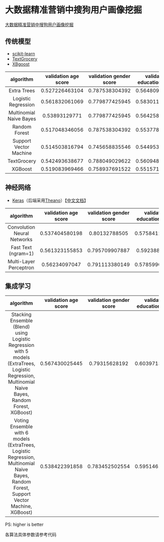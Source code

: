 # 大数据精准营销中搜狗用户画像挖掘

[大数据精准营销中搜狗用户画像挖掘](http://www.datafountain.cn/data/science/player/competition/detail/description/239)

## 传统模型

- [scikit-learn](http://scikit-learn.org/)
- [TextGrocery](http://textgrocery.readthedocs.io/zh/latest/)
- [XBgoost](http://xgboost.readthedocs.io/en/latest/)

algorithm|validation age score|validation gender score|validation education score|validation final score|final score
:-:|:-:|:-:|:-:|:-:|:-:
Extra Trees|0.527226463104|0.787538304392|0.564809707667|0.626524825054|
Logistic Regression|0.561832061069|0.779877425945|0.583011583012|0.641573690008|0.6485
Multinomial Naive Bayes|0.53893129771|0.779877425945|0.564258135687|0.627688953114|/
Random Forest|0.517048346056|0.787538304392|0.553778268064|0.619454972837|/
Support Vector Machine|0.514503816794|0.745658835546|0.544953116382|0.601705256241|/
TextGrocery|0.542493638677|0.788049029622|0.560948703806|0.630497124035|/
XGBoost|0.519083969466|0.758937691522|0.551571980143|0.609864547044|/

## 神经网络

- [Keras](https://keras.io/)（后端采用[Theano](http://www.deeplearning.net/software/theano/)）【[中文文档](http://keras-cn.readthedocs.io/en/latest/)】

algorithm|validation age score|validation gender score|validation education score|validation final score|final score
:-:|:-:|:-:|:-:|:-:|:-:
Convolution Neural Networks|0.537404580198|0.80132788505|0.575841147533|0.63819120426|/
Fast Text (ngram=1)|0.561323155853|0.795709907887|0.59238830697|0.64980712357|0.6638
Multi-Layer Perceptron|0.56234097047|0.791113380149|0.578599011543|0.644017787387|0.6506

## 集成学习

algorithm|validation age score|validation gender score|validation education score|validation final score|final score
:-:|:-:|:-:|:-:|:-:|:-:
Stacking Ensemble (Blend) using Logistic Regression with 5 models (ExtraTrees, Logistic Regression, Multinomial Naive Bayes, Random Forest, XGBoost)|0.567430025445|0.79315628192|0.603971318257|0.655220256528|0.6647
Voting Ensemble with 6 models (ExtraTrees, Logistic Regression, Multinomial Naive Bayes, Random Forest, Support Vector Machine, XGBoost)|0.538422391858|0.783452502554|0.595146166575|0.639007020329|/

PS: higher is better

各算法具体参数请参考代码
